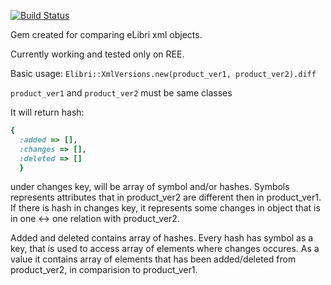 [![Build Status](https://secure.travis-ci.org/elibri/elibri_xml_versions.png?branch=master)](http://travis-ci.org/elibri/elibri_xml_versions)

Gem created for comparing eLibri xml objects.

Currently working and tested only on REE.

Basic usage:
``Elibri::XmlVersions.new(product_ver1, product_ver2).diff``

`product_ver1` and `product_ver2` must be same classes

It will return hash:
```ruby
{
  :added => [],
  :changes => [], 
  :deleted => []
  }
```

under changes key, will be array of symbol and/or hashes.
Symbols represents attributes that in product_ver2 are different then in product_ver1. If there is hash in changes key, it represents some changes in object that is in one <-> one relation with product_ver2.

Added and deleted contains array of hashes. Every hash has symbol as a key, that is used to access array of elements where changes occures. As a value it contains array of elements that has been added/deleted from product_ver2, in comparision to product_ver1.